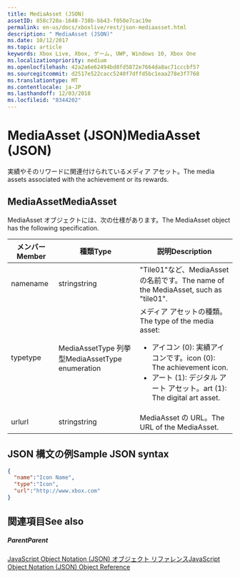 ```yaml
---
title: MediaAsset (JSON)
assetID: 858c720a-1648-738b-bb43-f050e7cac19e
permalink: en-us/docs/xboxlive/rest/json-mediaasset.html
description: " MediaAsset (JSON)"
ms.date: 10/12/2017
ms.topic: article
keywords: Xbox Live, Xbox, ゲーム, UWP, Windows 10, Xbox One
ms.localizationpriority: medium
ms.openlocfilehash: 42a2a6e62494bd8fd5872e7664da8ac71cccbf57
ms.sourcegitcommit: d2517e522cacc5240f7dffd5bc1eaa278e3f7768
ms.translationtype: MT
ms.contentlocale: ja-JP
ms.lasthandoff: 12/03/2018
ms.locfileid: "8344202"
---
```

# <a name="mediaasset-json"></a><span data-ttu-id="e718a-104">MediaAsset (JSON)</span><span class="sxs-lookup"><span data-stu-id="e718a-104">MediaAsset (JSON)</span></span>
<span data-ttu-id="e718a-105">実績やそのリワードに関連付けられているメディア アセット。</span><span class="sxs-lookup"><span data-stu-id="e718a-105">The media assets associated with the achievement or its rewards.</span></span>
<a id="ID4EN"></a>


## <a name="mediaasset"></a><span data-ttu-id="e718a-106">MediaAsset</span><span class="sxs-lookup"><span data-stu-id="e718a-106">MediaAsset</span></span>

<span data-ttu-id="e718a-107">MediaAsset オブジェクトには、次の仕様があります。</span><span class="sxs-lookup"><span data-stu-id="e718a-107">The MediaAsset object has the following specification.</span></span>

| <span data-ttu-id="e718a-108">メンバー</span><span class="sxs-lookup"><span data-stu-id="e718a-108">Member</span></span>| <span data-ttu-id="e718a-109">種類</span><span class="sxs-lookup"><span data-stu-id="e718a-109">Type</span></span>| <span data-ttu-id="e718a-110">説明</span><span class="sxs-lookup"><span data-stu-id="e718a-110">Description</span></span>|
| --- | --- | --- |
| <span data-ttu-id="e718a-111">name</span><span class="sxs-lookup"><span data-stu-id="e718a-111">name</span></span>| <span data-ttu-id="e718a-112">string</span><span class="sxs-lookup"><span data-stu-id="e718a-112">string</span></span>| <span data-ttu-id="e718a-113">"Tile01"など、MediaAsset の名前です。</span><span class="sxs-lookup"><span data-stu-id="e718a-113">The name of the MediaAsset, such as "tile01".</span></span>|
| <span data-ttu-id="e718a-114">type</span><span class="sxs-lookup"><span data-stu-id="e718a-114">type</span></span>| <span data-ttu-id="e718a-115">MediaAssetType 列挙型</span><span class="sxs-lookup"><span data-stu-id="e718a-115">MediaAssetType enumeration</span></span>| <span data-ttu-id="e718a-116">メディア アセットの種類。</span><span class="sxs-lookup"><span data-stu-id="e718a-116">The type of the media asset:</span></span> <ul><li><span data-ttu-id="e718a-117">アイコン (0): 実績アイコンです。</span><span class="sxs-lookup"><span data-stu-id="e718a-117">icon (0): The achievement icon.</span></span></li><li><span data-ttu-id="e718a-118">アート (1): デジタル アート アセット。</span><span class="sxs-lookup"><span data-stu-id="e718a-118">art (1): The digital art asset.</span></span></li></ul> | 
| <span data-ttu-id="e718a-119">url</span><span class="sxs-lookup"><span data-stu-id="e718a-119">url</span></span>| <span data-ttu-id="e718a-120">string</span><span class="sxs-lookup"><span data-stu-id="e718a-120">string</span></span>| <span data-ttu-id="e718a-121">MediaAsset の URL。</span><span class="sxs-lookup"><span data-stu-id="e718a-121">The URL of the MediaAsset.</span></span>|

<a id="ID4EFC"></a>


## <a name="sample-json-syntax"></a><span data-ttu-id="e718a-122">JSON 構文の例</span><span class="sxs-lookup"><span data-stu-id="e718a-122">Sample JSON syntax</span></span>


```json
{
  "name":"Icon Name",
  "type":"Icon",
  "url":"http://www.xbox.com"
}

```


<a id="ID4EOC"></a>


## <a name="see-also"></a><span data-ttu-id="e718a-123">関連項目</span><span class="sxs-lookup"><span data-stu-id="e718a-123">See also</span></span>

<a id="ID4EQC"></a>


##### <a name="parent"></a><span data-ttu-id="e718a-124">Parent</span><span class="sxs-lookup"><span data-stu-id="e718a-124">Parent</span></span>

[<span data-ttu-id="e718a-125">JavaScript Object Notation (JSON) オブジェクト リファレンス</span><span class="sxs-lookup"><span data-stu-id="e718a-125">JavaScript Object Notation (JSON) Object Reference</span></span>](atoc-xboxlivews-reference-json.md)
